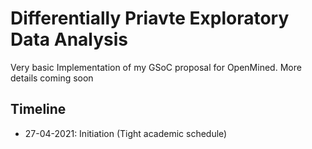 # Differentially Priavte Exploratory Data Analysis

Very basic Implementation of my GSoC proposal for OpenMined. More details coming soon

## Timeline

- 27-04-2021: Initiation (Tight academic schedule)  